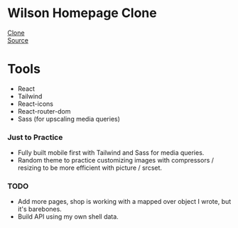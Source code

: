 # Wilson Homepage Clone

[Clone](https://zacherymorgan.github.io/Wilson-Clone/) </br>
[Source](https://www.wilson.com/en-us)

# Tools

- React
- Tailwind
- React-icons
- React-router-dom
- Sass (for upscaling media queries)

### Just to Practice

- Fully built mobile first with Tailwind and Sass for media queries.
- Random theme to practice customizing images with compressors / resizing to be more efficient with picture / srcset.

### TODO

- Add more pages, shop is working with a mapped over object I wrote, but it's barebones.
- Build API using my own shell data.
